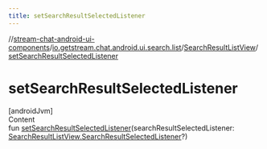 ```yaml
---
title: setSearchResultSelectedListener
---
```

//[stream-chat-android-ui-components](../../../index.md)/[io.getstream.chat.android.ui.search.list](../index.md)/[SearchResultListView](index.md)/[setSearchResultSelectedListener](setSearchResultSelectedListener.md)



# setSearchResultSelectedListener  
[androidJvm]  
Content  
fun [setSearchResultSelectedListener](setSearchResultSelectedListener.md)(searchResultSelectedListener: [SearchResultListView.SearchResultSelectedListener](SearchResultSelectedListener/index.md)?)  




